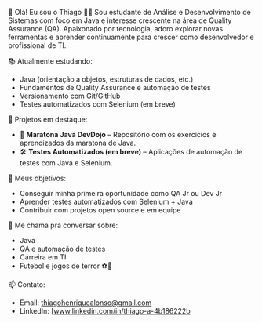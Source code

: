 👋 Olá! Eu sou o Thiago 👨‍💻
Sou estudante de Análise e Desenvolvimento de Sistemas com foco em Java e interesse crescente na área de Quality Assurance (QA). Apaixonado por tecnologia, adoro explorar novas ferramentas e aprender continuamente para crescer como desenvolvedor e profissional de TI.

📚 Atualmente estudando:
- Java (orientação a objetos, estruturas de dados, etc.)
- Fundamentos de Quality Assurance e automação de testes
- Versionamento com Git/GitHub
- Testes automatizados com Selenium (em breve)


🚀 Projetos em destaque:
- 📌 **Maratona Java DevDojo** – Repositório com os exercícios e aprendizados da maratona de Java.
- 🛠️ **Testes Automatizados (em breve)** – Aplicações de automação de testes com Java e Selenium.


 🎯 Meus objetivos:
- Conseguir minha primeira oportunidade como QA Jr ou Dev Jr
- Aprender testes automatizados com Selenium + Java
- Contribuir com projetos open source e em equipe


💬 Me chama pra conversar sobre:
- Java
- QA e automação de testes
- Carreira em TI
- Futebol e jogos de terror ⚽👻


📫 Contato:
- Email: thiagohenriquealonso@gmail.com
- LinkedIn: [www.linkedin.com/in/thiago-a-4b186222b
